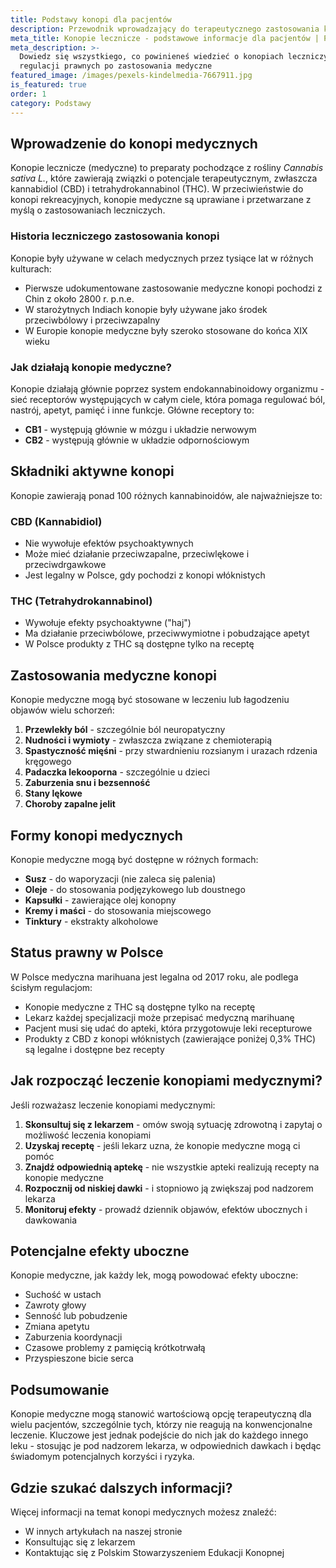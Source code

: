 ```yaml
---
title: Podstawy konopi dla pacjentów
description: Przewodnik wprowadzający do terapeutycznego zastosowania konopi
meta_title: Konopie lecznicze - podstawowe informacje dla pacjentów | PSEK
meta_description: >-
  Dowiedz się wszystkiego, co powinieneś wiedzieć o konopiach leczniczych - od
  regulacji prawnych po zastosowania medyczne
featured_image: /images/pexels-kindelmedia-7667911.jpg
is_featured: true
order: 1
category: Podstawy
---
```


## Wprowadzenie do konopi medycznych

Konopie lecznicze (medyczne) to preparaty pochodzące z rośliny *Cannabis sativa L.*, które zawierają związki o potencjale terapeutycznym, zwłaszcza kannabidiol (CBD) i tetrahydrokannabinol (THC). W przeciwieństwie do konopi rekreacyjnych, konopie medyczne są uprawiane i przetwarzane z myślą o zastosowaniach leczniczych.

### Historia leczniczego zastosowania konopi

Konopie były używane w celach medycznych przez tysiące lat w różnych kulturach:

* Pierwsze udokumentowane zastosowanie medyczne konopi pochodzi z Chin z około 2800 r. p.n.e.
* W starożytnych Indiach konopie były używane jako środek przeciwbólowy i przeciwzapalny
* W Europie konopie medyczne były szeroko stosowane do końca XIX wieku

### Jak działają konopie medyczne?

Konopie działają głównie poprzez system endokannabinoidowy organizmu - sieć receptorów występujących w całym ciele, która pomaga regulować ból, nastrój, apetyt, pamięć i inne funkcje. Główne receptory to:

* **CB1** - występują głównie w mózgu i układzie nerwowym
* **CB2** - występują głównie w układzie odpornościowym

## Składniki aktywne konopi

Konopie zawierają ponad 100 różnych kannabinoidów, ale najważniejsze to:

### CBD (Kannabidiol)

* Nie wywołuje efektów psychoaktywnych
* Może mieć działanie przeciwzapalne, przeciwlękowe i przeciwdrgawkowe
* Jest legalny w Polsce, gdy pochodzi z konopi włóknistych

### THC (Tetrahydrokannabinol)

* Wywołuje efekty psychoaktywne ("haj")
* Ma działanie przeciwbólowe, przeciwwymiotne i pobudzające apetyt
* W Polsce produkty z THC są dostępne tylko na receptę

## Zastosowania medyczne konopi

Konopie medyczne mogą być stosowane w leczeniu lub łagodzeniu objawów wielu schorzeń:

1. **Przewlekły ból** - szczególnie ból neuropatyczny
2. **Nudności i wymioty** - zwłaszcza związane z chemioterapią
3. **Spastyczność mięśni** - przy stwardnieniu rozsianym i urazach rdzenia kręgowego
4. **Padaczka lekooporna** - szczególnie u dzieci
5. **Zaburzenia snu i bezsenność**
6. **Stany lękowe**
7. **Choroby zapalne jelit**

## Formy konopi medycznych

Konopie medyczne mogą być dostępne w różnych formach:

* **Susz** - do waporyzacji (nie zaleca się palenia)
* **Oleje** - do stosowania podjęzykowego lub doustnego
* **Kapsułki** - zawierające olej konopny
* **Kremy i maści** - do stosowania miejscowego
* **Tinktury** - ekstrakty alkoholowe

## Status prawny w Polsce

W Polsce medyczna marihuana jest legalna od 2017 roku, ale podlega ścisłym regulacjom:

* Konopie medyczne z THC są dostępne tylko na receptę
* Lekarz każdej specjalizacji może przepisać medyczną marihuanę
* Pacjent musi się udać do apteki, która przygotowuje leki recepturowe
* Produkty z CBD z konopi włóknistych (zawierające poniżej 0,3% THC) są legalne i dostępne bez recepty

## Jak rozpocząć leczenie konopiami medycznymi?

Jeśli rozważasz leczenie konopiami medycznymi:

1. **Skonsultuj się z lekarzem** - omów swoją sytuację zdrowotną i zapytaj o możliwość leczenia konopiami
2. **Uzyskaj receptę** - jeśli lekarz uzna, że konopie medyczne mogą ci pomóc
3. **Znajdź odpowiednią aptekę** - nie wszystkie apteki realizują recepty na konopie medyczne
4. **Rozpocznij od niskiej dawki** - i stopniowo ją zwiększaj pod nadzorem lekarza
5. **Monitoruj efekty** - prowadź dziennik objawów, efektów ubocznych i dawkowania

## Potencjalne efekty uboczne

Konopie medyczne, jak każdy lek, mogą powodować efekty uboczne:

* Suchość w ustach
* Zawroty głowy
* Senność lub pobudzenie
* Zmiana apetytu
* Zaburzenia koordynacji
* Czasowe problemy z pamięcią krótkotrwałą
* Przyspieszone bicie serca

## Podsumowanie

Konopie medyczne mogą stanowić wartościową opcję terapeutyczną dla wielu pacjentów, szczególnie tych, którzy nie reagują na konwencjonalne leczenie. Kluczowe jest jednak podejście do nich jak do każdego innego leku - stosując je pod nadzorem lekarza, w odpowiednich dawkach i będąc świadomym potencjalnych korzyści i ryzyka.

## Gdzie szukać dalszych informacji?

Więcej informacji na temat konopi medycznych możesz znaleźć:

* W innych artykułach na naszej stronie
* Konsultując się z lekarzem
* Kontaktując się z Polskim Stowarzyszeniem Edukacji Konopnej
